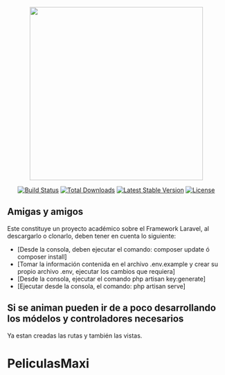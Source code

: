 <p align="center"><img src="https://res.cloudinary.com/dtfbvvkyp/image/upload/v1566331377/laravel-logolockup-cmyk-red.svg" width="400"></p>

<p align="center">
<a href="https://travis-ci.org/laravel/framework"><img src="https://travis-ci.org/laravel/framework.svg" alt="Build Status"></a>
<a href="https://packagist.org/packages/laravel/framework"><img src="https://poser.pugx.org/laravel/framework/d/total.svg" alt="Total Downloads"></a>
<a href="https://packagist.org/packages/laravel/framework"><img src="https://poser.pugx.org/laravel/framework/v/stable.svg" alt="Latest Stable Version"></a>
<a href="https://packagist.org/packages/laravel/framework"><img src="https://poser.pugx.org/laravel/framework/license.svg" alt="License"></a>
</p>

## Amigas y amigos

Este constituye un proyecto académico sobre el Framework Laravel, al descargarlo o clonarlo, deben tener en cuenta lo siguiente:
- [Desde la consola, deben ejecutar el comando: composer update ó composer install]
- [Tomar la información contenida en el archivo .env.example y crear su propio archivo .env, ejecutar los cambios que requiera]
- [Desde la consola, ejecutar el comando php artisan key:generate]
- [Ejecutar desde la consola, el comando: php artisan serve]

## Si se animan pueden ir de a poco desarrollando los módelos y controladores necesarios

Ya estan creadas las rutas y también las vistas.
# PeliculasMaxi
